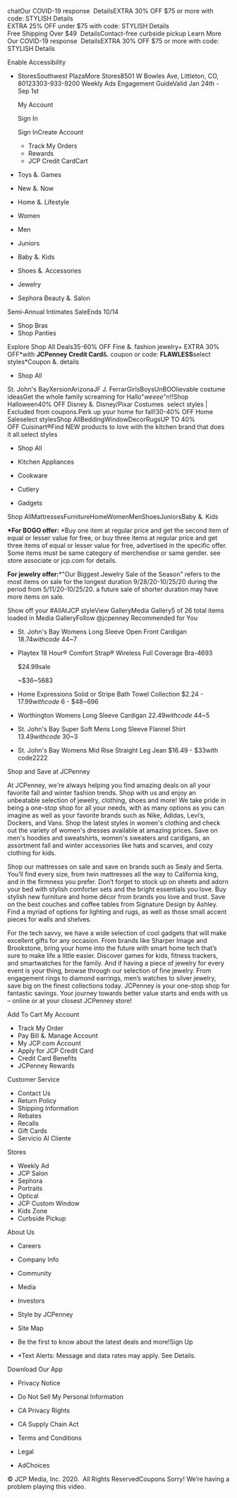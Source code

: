 chatOur COVID-19 response  DetailsEXTRA 30% OFF $75 or more with code: STYLISH Details  
EXTRA 25% OFF under $75 with code: STYLISH Details  
Free Shipping Over $49  DetailsContact-free curbside pickup Learn More  
Our COVID-19 response  DetailsEXTRA 30% OFF $75 or more with code: STYLISH Details  

Enable Accessibility

*   StoresSouthwest PlazaMore Stores8501 W Bowles Ave, Littleton, CO, 80123303-933-9200 Weekly Ads Engagement GuideValid Jan 24th - Sep 1st
    
    My Account
    
    Sign In
    
    Sign InCreate Account
    *   Track My Orders
    *   Rewards
    *   JCP Credit CardCart

*   Toys &. Games
*   New &. Now
*   Home &. Lifestyle
*   Women
*   Men
*   Juniors
*   Baby &. Kids
*   Shoes &. Accessories
*   Jewelry
*   Sephora Beauty &. Salon

Semi-Annual Intimates SaleEnds 10/14

*   Shop Bras
*   Shop Panties

Explore Shop All Deals35-60% OFF Fine &. fashion jewelry+ EXTRA 30% OFF\*with **JCPenney Credit Card**&. coupon or code: **FLAWLESS**select styles\*Coupon &. details

*   Shop All

St. John's BayXersionArizonaJF J. FerrarGirlsBoysUnBOOlievable costume ideasGet the whole family screaming for Hallo"_weeee_"n!!Shop Halloween40% OFF Disney &. Disney/Pixar Costumes  select styles | Excluded from coupons.Perk up your home for fall!30-40% OFF Home Saleselect stylesShop AllBeddingWindowDecorRugsUP TO 40% OFF Cuisinart®Find NEW products to love with the kitchen brand that does it all.select styles 

*   Shop All

*   Kitchen Appliances
    
*   Cookware
    
*   Cutlery
    
*   Gadgets
    

Shop AllMattressesFurnitureHomeWomenMenShoesJuniorsBaby &. Kids

**\*For BOGO offer:** \*Buy one item at regular price and get the second item of equal or lesser value for free, or buy three items at regular price and get three items of equal or lesser value for free, advertised in the specific offer. Some items must be same category of merchendise or same gender. see store associate or jcp.com for details. 

**For jewelry offer:**\*"Our Biggest Jewelry Sale of the Season" refers to the most items on sale for the longest duration 9/28/20-10/25/20 during the period from 5/11/20-10/25/20. a future sale of shorter duration may have more items on sale.

Show off your #AllAtJCP styleView GalleryMedia Gallery5 of 26 total items loaded in Media GalleryFollow @jcpenney Recommended for You

*   St. John's Bay Womens Long Sleeve Open Front Cardigan $18.74with code~$44~7
*   Playtex 18 Hour® Comfort Strap® Wireless Full Coverage Bra-4693
    
    $24.99sale
    
    ~$36~5683
*   Home Expressions Solid or Stripe Bath Towel Collection $2.24 - $17.99with code~$6 - $48~696
*   Worthington Womens Long Sleeve Cardigan $22.49with code~$44~5
*   St. John's Bay Super Soft Mens Long Sleeve Flannel Shirt $13.49with code~$30~3
*   St. John's Bay Womens Mid Rise Straight Leg Jean $16.49 - $33with code2222

Shop and Save at JCPenney

At JCPenney, we're always helping you find amazing deals on all your favorite fall and winter fashion trends. Shop with us and enjoy an unbeatable selection of jewelry, clothing, shoes and more! We take pride in being a one-stop shop for all your needs, with as many options as you can imagine as well as your favorite brands such as Nike, Adidas, Levi’s, Dockers, and Vans. Shop the latest styles in women's clothing and check out the variety of women's dresses available at amazing prices. Save on men's hoodies and sweatshirts, women's sweaters and cardigans, an assortment fall and winter accessories like hats and scarves, and cozy clothing for kids.

  

Shop our mattresses on sale and save on brands such as Sealy and Serta. You’ll find every size, from twin mattresses all the way to California king, and in the firmness you prefer. Don’t forget to stock up on sheets and adorn your bed with stylish comforter sets and the bright essentials you love. Buy stylish new furniture and home décor from brands you love and trust. Save on the best couches and coffee tables from Signature Design by Ashley. Find a myriad of options for lighting and rugs, as well as those small accent pieces for walls and shelves.

  

For the tech savvy, we have a wide selection of cool gadgets that will make excellent gifts for any occasion. From brands like Sharper Image and Brookstone, bring your home into the future with smart home tech that’s sure to make life a little easier. Discover games for kids, fitness trackers, and smartwatches for the family. And if having a piece of jewelry for every event is your thing, browse through our selection of fine jewelry. From engagement rings to diamond earrings, men’s watches to silver jewelry, save big on the finest collections today. JCPenney is your one-stop shop for fantastic savings. Your journey towards better value starts and ends with us – online or at your closest JCPenney store!

  
  
Add To Cart My Account

*   Track My Order
*   Pay Bill &. Manage Account
*   My JCP.com Account
*   Apply for JCP Credit Card
*   Credit Card Benefits
*   JCPenney Rewards

Customer Service

*   Contact Us
*   Return Policy
*   Shipping Information
*   Rebates
*   Recalls
*   Gift Cards
*   Servicio Al Cliente

Stores

*   Weekly Ad
*   JCP Salon
*   Sephora
*   Portraits
*   Optical
*   JCP Custom Window
*   Kids Zone
*   Curbside Pickup

About Us

*   Careers
*   Company Info
*   Community
*   Media
*   Investors
*   Style by JCPenney
*   Site Map

*   Be the first to know about the latest deals and more!Sign Up
*   \*Text Alerts: Message and data rates may apply. See Details.

Download Our App

*   Privacy Notice
*   Do Not Sell My Personal Information
*   CA Privacy Rights
*   CA Supply Chain Act

*   Terms and Conditions
*   Legal
*   AdChoices

© JCP Media, Inc. 2020.  All Rights ReservedCoupons Sorry! We’re having a problem playing this video.